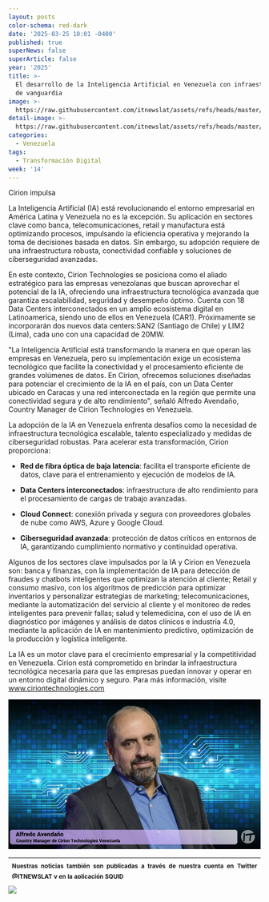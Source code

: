 ```yaml
---
layout: posts
color-schema: red-dark
date: '2025-03-25 10:01 -0400'
published: true
superNews: false
superArticle: false
year: '2025'
title: >-
  El desarrollo de la Inteligencia Artificial en Venezuela con infraestructura
  de vanguardia
image: >-
  https://raw.githubusercontent.com/itnewslat/assets/refs/heads/master/img/540x320/Alfredo-Avendano-p.jpg
detail-image: >-
  https://raw.githubusercontent.com/itnewslat/assets/refs/heads/master/img/1024x680/Alfredo-Avendano-g.jpg
categories:
  - Venezuela
tags:
  - Transformación Digital
week: '14'
---
```

Cirion impulsa 

La Inteligencia Artificial (IA) está revolucionando el entorno empresarial en América Latina y Venezuela no es la excepción. Su aplicación en sectores clave como banca, telecomunicaciones, retail y manufactura está optimizando procesos, impulsando la eficiencia operativa y mejorando la toma de decisiones basada en datos. Sin embargo, su adopción requiere de una infraestructura robusta, conectividad confiable y soluciones de ciberseguridad avanzadas.

En este contexto, Cirion Technologies se posiciona como el aliado estratégico para las empresas venezolanas que buscan aprovechar el potencial de la IA, ofreciendo una infraestructura tecnológica avanzada que garantiza escalabilidad, seguridad y desempeño óptimo. Cuenta con 18 Data Centers interconectados en un amplio ecosistema digital en Latinoamerica, siendo uno de ellos en Venezuela (CAR1). Próximamente se incorporarán dos nuevos data centers:SAN2 (Santiago de Chile) y LIM2 (Lima), cada uno con una capacidad de 20MW.

"La Inteligencia Artificial está transformando la manera en que operan las empresas en Venezuela, pero su implementación exige un ecosistema tecnológico que facilite la conectividad y el procesamiento eficiente de grandes volúmenes de datos. En Cirion, ofrecemos soluciones diseñadas para potenciar el crecimiento de la IA en el país, con un Data Center ubicado en Caracas y una red interconectada en la región que permite una conectividad segura y de alto rendimiento", señaló Alfredo Avendaño, Country Manager de Cirion Technologies en Venezuela.

La adopción de la IA en Venezuela enfrenta desafíos como la necesidad de infraestructura tecnológica escalable, talento especializado y medidas de ciberseguridad robustas. Para acelerar esta transformación, Cirion proporciona:

- **Red de fibra óptica de baja latencia**: facilita el transporte eficiente de datos, clave para el entrenamiento y ejecución de modelos de IA.

- **Data Centers interconectados**: infraestructura de alto rendimiento para el procesamiento de cargas de trabajo avanzadas.

- **Cloud Connect**: conexión privada y segura con proveedores globales de nube como AWS, Azure y Google Cloud.

- **Ciberseguridad avanzada**: protección de datos críticos en entornos de IA, garantizando cumplimiento normativo y continuidad operativa.

Algunos de los sectores clave impulsados por la IA y Cirion en Venezuela son: banca y finanzas, con la implementación de IA para detección de fraudes y chatbots inteligentes que optimizan la atención al cliente; Retail y consumo masivo, con los algoritmos de predicción para optimizar inventarios y personalizar estrategias de marketing; telecomunicaciones, mediante la automatización del servicio al cliente y el monitoreo de redes inteligentes para prevenir fallas; salud y telemedicina, con el uso de IA en diagnóstico por imágenes y análisis de datos clínicos e industria 4.0, mediante la aplicación de IA en mantenimiento predictivo, optimización de la producción y logística inteligente.

La IA es un motor clave para el crecimiento empresarial y la competitividad en Venezuela. Cirion está comprometido en brindar la infraestructura tecnológica necesaria para que las empresas puedan innovar y operar en un entorno digital dinámico y seguro. Para más información, visite www.ciriontechnologies.com

![](https://raw.githubusercontent.com/itnewslat/assets/refs/heads/master/img/540x320/Alfredo-Avendano-p.jpg)

<table style="height: 42px;" width="569">
<tbody>
<tr>
<td style="text-align: justify;"><sub><strong>Nuestras noticias también son publicadas a través de nuestra cuenta en Twitter <a href="https://twitter.com/itnewslat?lang=es">@ITNEWSLAT</a> y en la aplicación <a href="https://squidapp.co/en/">SQUID</a></strong></sub></td>
</tr>
</tbody>
</table>

<img src="https://tracker.metricool.com/c3po.jpg?hash=56f88a41e39ab42c063cc51676587a04"/>